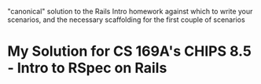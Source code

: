 "canonical" solution to the Rails Intro homework against which to write your scenarios, and the necessary scaffolding for the first couple of scenarios

# My Solution for CS 169A's CHIPS 8.5 - Intro to RSpec on Rails
